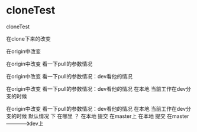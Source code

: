 # cloneTest
cloneTest

在clone下来的改变

在origin中改变

在origin中改变  看一下pull的参数情况

在origin中改变  看一下pull的参数情况：dev看他的情况


在origin中改变 看一下pull的参数情况：dev看他的情况    在本地 当前工作在dev分支的时候

在origin中改变 看一下pull的参数情况：dev看他的情况    在本地 当前工作在dev分支的时候  默认情况 下 在哪里 ？
在本地 提交 在master上 
在本地 提交 在master————》dev上  
